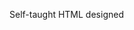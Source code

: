 Self-taught HTML designed
              
 
 
 
      
 
 
                                                            